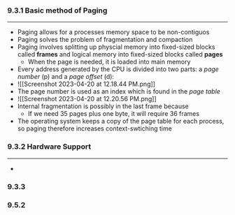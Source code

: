### 9.3.1 Basic method of Paging 
---
- Paging allows for a processes memory space to be non-contiguos 
- Paging solves the problem of fragmentation and compaction 
- Paging involves splitting up physcial memory into fixed-sized blocks called **frames** and logical memory into fixed-sized blocks called **pages**
	- When the page is needed, it is loaded into main memory 
- Every address generated by the CPU is divided into two parts: a *page number* (p) and a *page offset* (d):
- ![[Screenshot 2023-04-20 at 12.18.44 PM.png]]
- The page number is used as an index which is found in the *page table*
- ![[Screenshot 2023-04-20 at 12.20.56 PM.png]]
- Internal fragmentation is possibly in the last frame because
	- If we need 35 pages plus one byte, it will require 36 frames 
- The operating system keeps a copy of the page table for each process, so paging therefore increases context-swtiching time 
### 9.3.2 Hardware Support
---
- 
### 9.3.3
### 9.5.2